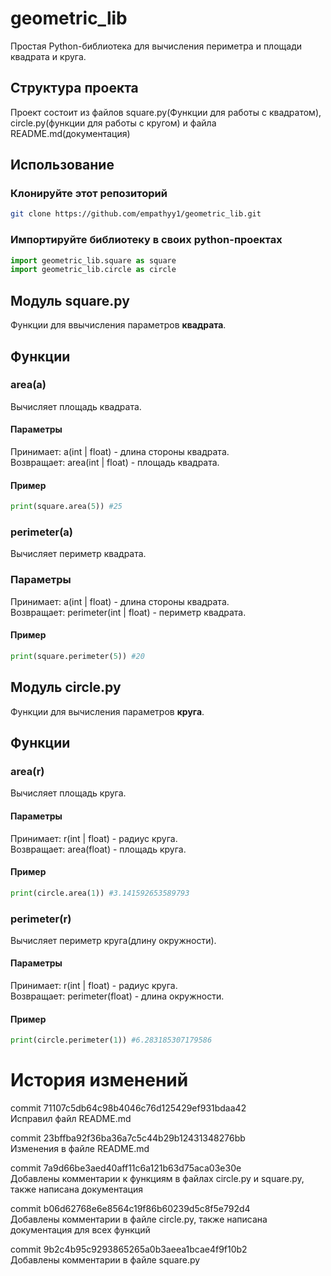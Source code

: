 # geometric_lib
Простая Python-библиотека для вычисления периметра и площади квадрата и круга.
## Структура проекта
Проект состоит из файлов square.py(Функции для работы с квадратом),  
circle.py(функции для работы с кругом) и файла README.md(документация)
## Использование
### Клонируйте этот репозиторий
```bash
git clone https://github.com/empathyy1/geometric_lib.git
```
### Импортируйте библиотеку в своих python-проектах
```py
import geometric_lib.square as square
import geometric_lib.circle as circle
```
## Модуль square.py
Функции для ввычисления параметров **квадрата**.
## Функции
### area(a)
Вычисляет площадь квадрата.
#### **Параметры**
Принимает: a(int | float) - длина стороны квадрата.    
Возвращает: area(int | float) - площадь квадрата.
#### **Пример**
```py
print(square.area(5)) #25
```
### perimeter(a)
Вычисляет периметр квадрата.
### **Параметры**
Принимает: a(int | float) - длина стороны квадрата.  
Возвращает: perimeter(int | float) - периметр квадрата.
#### **Пример**
```py
print(square.perimeter(5)) #20
```
## Модуль circle.py
Функции для вычисления параметров **круга**.
## Функции
### area(r)
Вычисляет площадь круга.
#### **Параметры**
Принимает: r(int | float) - радиус круга.  
Возвращает: area(float) - площадь круга.
#### **Пример**
```py
print(circle.area(1)) #3.141592653589793
```
### perimeter(r)
Вычисляет периметр круга(длину окружности).
#### **Параметры**
Принимает: r(int | float) - радиус круга.  
Возвращает: perimeter(float) - длина окружности.
#### **Пример**
```py
print(circle.perimeter(1)) #6.283185307179586
```
# История изменений
commit 71107c5db64c98b4046c76d125429ef931bdaa42  
Исправил файл README.md  
  
commit 23bffba92f36ba36a7c5c44b29b12431348276bb  
Изменения в файле README.md  
  
commit 7a9d66be3aed40aff11c6a121b63d75aca03e30e  
Добавлены комментарии к функциям в файлах circle.py и square.py, также написана документация  
  
commit b06d62768e6e8564c19f86b60239d5c8f5e792d4  
Добавлены комментарии в файле circle.py, также написана документация для всех функций  

commit 9b2c4b95c9293865265a0b3aeea1bcae4f9f10b2  
Добавлены комментарии в файле square.py

